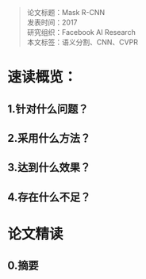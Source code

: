 >论文标题：Mask R-CNN  
发表时间：2017  
研究组织：Facebook AI Research  
本文标签：语义分割、CNN、CVPR


# 速读概览：
## 1.针对什么问题？ 
    
## 2.采用什么方法？  
    
## 3.达到什么效果？  
    
## 4.存在什么不足？
    


# 论文精读
## 0.摘要